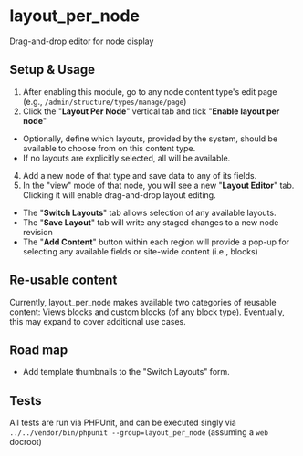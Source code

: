 # layout_per_node
Drag-and-drop editor for node display

## Setup & Usage
1. After enabling this module, go to any node content type's edit page (e.g., `/admin/structure/types/manage/page`)
2. Click the "**Layout Per Node**" vertical tab and tick "**Enable layout per node**"
- Optionally, define which layouts, provided by the system, should be available to choose from on this content type.
 - If no layouts are explicitly selected, all will be available.
4. Add a new node of that type and save data to any of its fields.
5. In the "view" mode of that node, you will see a new "**Layout Editor**" tab. Clicking it will enable drag-and-drop layout editing.
 - The "**Switch Layouts**" tab allows selection of any available layouts.
 - The "**Save Layout**" tab will write any staged changes to a new node revision
 - The "**Add Content**" button within each region will provide a pop-up for selecting any available fields or site-wide content (i.e., blocks)

## Re-usable content
Currently, layout_per_node makes available two categories of reusable content: Views blocks and custom blocks (of any block type). Eventually, this may expand to cover additional use cases.

## Road map
- Add template thumbnails to the "Switch Layouts" form.

## Tests
All tests are run via PHPUnit, and can be executed singly via
`../../vendor/bin/phpunit --group=layout_per_node` (assuming a `web` docroot)
